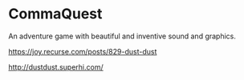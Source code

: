 # CommaQuest

An adventure game with beautiful and inventive sound and graphics.

https://joy.recurse.com/posts/829-dust-dust

http://dustdust.superhi.com/
